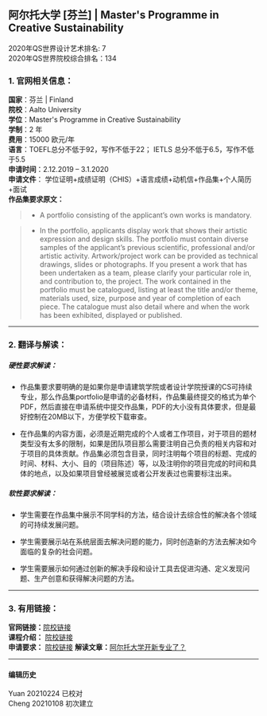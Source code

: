 ## 阿尔托大学 [芬兰] | Master's Programme in Creative Sustainability

2020年QS世界设计艺术排名: 7  
2020年QS世界院校综合排名：134  

### 1. 官网相关信息：

**国家**：芬兰 | Finland  
**院校**：Aalto University  
**学位**：Master's Programme in Creative Sustainability  
**学制**：2 年  
**费用**：15000 欧元/年  
**语言**：TOEFL总分不低于92，写作不低于22；
         IETLS 总分不低于6.5，写作不低于5.5   
**申请时间**：2.12.2019 – 3.1.2020  
**申请文件**： 学位证明+成绩证明（CHIS）+语言成绩+动机信+作品集+个人简历+面试  
**作品集要求原文：**   

> - A portfolio consisting of the applicant’s own works is mandatory.

> - In the portfolio, applicants display work that shows their artistic expression and design skills. The portfolio must contain diverse samples of the applicant’s previous scientific, professional and/or artistic activity. Artwork/project work can be provided as technical drawings, slides or photographs. If you present a work that has been undertaken as a team, please clarify your particular role in, and contribution to, the project. The work contained in the portfolio must be catalogued, listing at least the title and/or theme, materials used, size, purpose and year of completion of each piece. The catalogue must also detail where and when the work has been exhibited, displayed or published.  

---


### 2. 翻译与解读：

##### 硬性要求解读：
- 作品集要求要明确的是如果你是申请建筑学院或者设计学院授课的CS可持续专业，那么作品集portfolio是申请的必备材料，作品集最终提交的格式为单个PDF，然后直接在申请系统中提交作品集，PDF的大小没有具体要求，但是最好控制在20MB以下，方便学校下载审查。

- 在作品集的内容方面，必须是近期完成的个人或者工作项目，对于项目的题材类型没有太多的限制，如果是团队项目那么需要注明自己负责的相关内容和对于项目的具体贡献。作品集必须包含目录，同时注明每个项目的标题、完成的时间、材料、大小、目的（项目陈述）等，以及注明你的项目完成的时间和具体的地点，以及如果项目曾经被展览或者公开发表过也需要标注出来。


##### 软性要求解读：
- 学生需要在作品集中展示不同学科的方法，结合设计去综合性的解决各个领域的可持续发展问题。

- 学生需要展示站在系统层面去解决问题的能力，同时创造新的方法去解决如今面临的复杂的社会问题。

- 学生需要展示如何通过创新的解决手段和设计工具去促进沟通、定义发现问题、生产创意和获得解决问题的方法。


---


### 3. 有用链接：

**官网链接：**[院校链接](https://www.aalto.fi/en/study-options/masters-programme-in-creative-sustainability-master-of-arts)  
**课程介绍：** [院校链接](https://www.aalto.fi/en/study-options/masters-programme-in-creative-sustainability-master-of-arts)  
**申请要求：** [院校链接](https://www.aalto.fi/study-at-aalto/admission-to-master-of-arts-2-yrs)
**解读文章：**[阿尔托大学开新专业了？](http://www.makebi.net/33709.html)  


---


#### 编辑历史
Yuan 20210224 已校对    
Cheng 20210108 初次建立  
